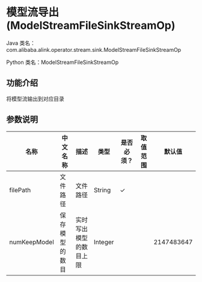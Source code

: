 # 模型流导出 (ModelStreamFileSinkStreamOp)
Java 类名：com.alibaba.alink.operator.stream.sink.ModelStreamFileSinkStreamOp

Python 类名：ModelStreamFileSinkStreamOp


## 功能介绍
将模型流输出到对应目录

## 参数说明

| 名称 | 中文名称 | 描述 | 类型 | 是否必须？ | 取值范围 | 默认值 |
| --- | --- | --- | --- | --- | --- | --- |
| filePath | 文件路径 | 文件路径 | String | ✓ |  |  |
| numKeepModel | 保存模型的数目 | 实时写出模型的数目上限 | Integer |  |  | 2147483647 |
